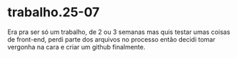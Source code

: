 # trabalho.25-07

Era pra ser só um trabalho, de 2 ou 3 semanas mas quis testar umas coisas de front-end, perdi parte dos arquivos no processo então decidi tomar vergonha na cara e criar um github finalmente.
